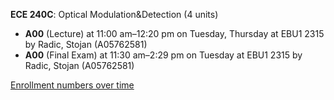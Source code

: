**ECE 240C**: Optical Modulation&Detection (4 units)

- **A00** (Lecture) at 11:00 am–12:20 pm on Tuesday, Thursday at EBU1 2315 by Radic, Stojan (A05762581)
- **A00** (Final Exam) at 11:30 am–2:29 pm on Tuesday at EBU1 2315 by Radic, Stojan (A05762581)

[Enrollment numbers over time](./ECE240C.tsv)
